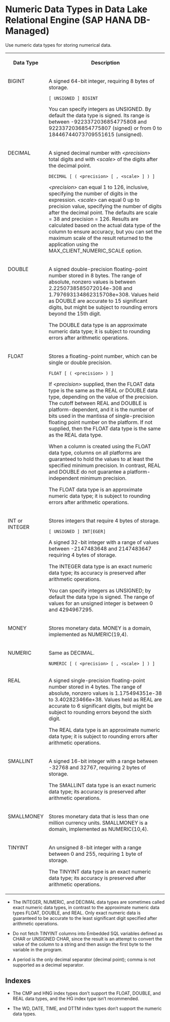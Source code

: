 <!-- loio689ed908458046538e1022b06bd93533 -->

# Numeric Data Types in Data Lake Relational Engine \(SAP HANA DB-Managed\)

Use numeric data types for storing numerical data.




<table>
<tr>
<th valign="top" rowspan="1">

Data Type

</th>
<th valign="top" rowspan="1">

Description

</th>
</tr>
<tr>
<td valign="top" rowspan="1">

BIGINT

</td>
<td valign="top" rowspan="1">

A signed 64-bit integer, requiring 8 bytes of storage.

```
[ UNSIGNED ] BIGINT
```

You can specify integers as UNSIGNED. By default the data type is signed. Its range is between -9223372036854775808 and 9223372036854775807 \(signed\) or from 0 to 18446744073709551615 \(unsigned\).

</td>
</tr>
<tr>
<td valign="top" rowspan="1">

DECIMAL

</td>
<td valign="top" rowspan="1">

A signed decimal number with *<precision\>* total digits and with *<scale\>* of the digits after the decimal point.

```
DECIMAL [ ( <precision> [ , <scale> ] ) ]
```

*<precision\>* can equal 1 to 126, inclusive, specifying the number of digits in the expression. *<scale\>* can equal 0 up to precision value, specifying the number of digits after the decimal point. The defaults are scale = 38 and precision = 126. Results are calculated based on the actual data type of the column to ensure accuracy, but you can set the maximum scale of the result returned to the application using the MAX\_CLIENT\_NUMERIC\_SCALE option.

</td>
</tr>
<tr>
<td valign="top" rowspan="1">

DOUBLE

</td>
<td valign="top" rowspan="1">

A signed double-precision floating-point number stored in 8 bytes. The range of absolute, nonzero values is between 2.2250738585072014e-308 and 1.797693134862315708e+308. Values held as DOUBLE are accurate to 15 significant digits, but might be subject to rounding errors beyond the 15th digit.

The DOUBLE data type is an approximate numeric data type; it is subject to rounding errors after arithmetic operations.

</td>
</tr>
<tr>
<td valign="top" rowspan="1">

FLOAT

</td>
<td valign="top" rowspan="1">

Stores a floating-point number, which can be single or double precision.

```
FLOAT [ ( <precision> ) ]
```

If *<precision\>* supplied, then the FLOAT data type is the same as the REAL or DOUBLE data type, depending on the value of the precision. The cutoff between REAL and DOUBLE is platform-dependent, and it is the number of bits used in the mantissa of single-precision floating point number on the platform. If not supplied, then the FLOAT data type is the same as the REAL data type.

When a column is created using the FLOAT data type, columns on all platforms are guaranteed to hold the values to at least the specified minimum precision. In contrast, REAL and DOUBLE do not guarantee a platform-independent minimum precision.

The FLOAT data type is an approximate numeric data type; it is subject to rounding errors after arithmetic operations.

</td>
</tr>
<tr>
<td valign="top" rowspan="1">

INT or INTEGER

</td>
<td valign="top" rowspan="1">

Stores integers that require 4 bytes of storage.

```
[ UNSIGNED ] INT[EGER]
```

A signed 32-bit integer with a range of values between -2147483648 and 2147483647 requiring 4 bytes of storage.

The INTEGER data type is an exact numeric data type; its accuracy is preserved after arithmetic operations.

You can specify integers as UNSIGNED; by default the data type is signed. The range of values for an unsigned integer is between 0 and 4294967295.

</td>
</tr>
<tr>
<td valign="top">

MONEY

</td>
<td valign="top">

Stores monetary data. MONEY is a domain, implemented as NUMERIC\(19,4\).

</td>
</tr>
<tr>
<td valign="top" rowspan="1">

NUMERIC

</td>
<td valign="top" rowspan="1">

Same as DECIMAL.

```
NUMERIC [ ( <precision> [ , <scale> ] ) ]
```



</td>
</tr>
<tr>
<td valign="top" rowspan="1">

REAL

</td>
<td valign="top" rowspan="1">

A signed single-precision floating-point number stored in 4 bytes. The range of absolute, nonzero values is 1.175494351e-38 to 3.402823466e+38. Values held as REAL are accurate to 6 significant digits, but might be subject to rounding errors beyond the sixth digit.

The REAL data type is an approximate numeric data type; it is subject to rounding errors after arithmetic operations.

</td>
</tr>
<tr>
<td valign="top" rowspan="1">

SMALLINT

</td>
<td valign="top" rowspan="1">

A signed 16-bit integer with a range between -32768 and 32767, requiring 2 bytes of storage.

The SMALLINT data type is an exact numeric data type; its accuracy is preserved after arithmetic operations.

</td>
</tr>
<tr>
<td valign="top">

SMALLMONEY

</td>
<td valign="top">

Stores monetary data that is less than one million currency units. SMALLMONEY is a domain, implemented as NUMERIC\(10,4\).

</td>
</tr>
<tr>
<td valign="top" rowspan="1">

TINYINT

</td>
<td valign="top" rowspan="1">

An unsigned 8-bit integer with a range between 0 and 255, requiring 1 byte of storage.

The TINYINT data type is an exact numeric data type; its accuracy is preserved after arithmetic operations.

</td>
</tr>
</table>



-   The INTEGER, NUMERIC, and DECIMAL data types are sometimes called exact numeric data types, in contrast to the approximate numeric data types FLOAT, DOUBLE, and REAL. Only exact numeric data is guaranteed to be accurate to the least significant digit specified after arithmetic operations.

-   Do not fetch TINYINT columns into Embedded SQL variables defined as CHAR or UNSIGNED CHAR, since the result is an attempt to convert the value of the column to a string and then assign the first byte to the variable in the program.

-   A period is the only decimal separator \(decimal point\); comma is not supported as a decimal separator.



<a name="loio689ed908458046538e1022b06bd93533__section_b2n_zsw_rvb"/>

## Indexes

-   The CMP and HNG index types don’t support the FLOAT, DOUBLE, and REAL data types, and the HG index type isn’t recommended.

-   The WD, DATE, TIME, and DTTM index types don’t support the numeric data types.


